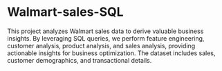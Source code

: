 # Walmart-sales-SQL
This project analyzes Walmart sales data to derive valuable business insights. By leveraging SQL queries, we perform feature engineering, customer analysis, product analysis, and sales analysis, providing actionable insights for business optimization. The dataset includes sales, customer demographics, and transactional details.
